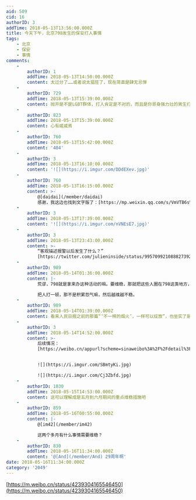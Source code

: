 ```yaml
---
aid: 509
cid: 16
authorID: 3
addTime: 2018-05-13T13:56:00.000Z
title: 今天下午，北京798发生的保安打人事情
tags:
    - 北京
    - 保安
    - 事情
comments:
    -
        authorID: 1
        addTime: 2018-05-13T14:50:00.000Z
        content: 太过分了……或者说太猖狂了，现在简直是肆无忌惮
    -
        authorID: 729
        addTime: 2018-05-13T15:39:00.000Z
        content: 抛开是不是LGBT群体，打人肯定是不对的，而且是你哥身强力壮的男生打一个女生。既违法，也不要脸。
    -
        authorID: 823
        addTime: 2018-05-13T15:39:00.000Z
        content: 心有戚戚焉
    -
        authorID: 760
        addTime: 2018-05-13T15:42:00.000Z
        content: '404'
    -
        authorID: 3
        addTime: 2018-05-13T16:10:00.000Z
        content: '![](https://i.imgur.com/DDdEXev.jpg)'
    -
        authorID: 760
        addTime: 2018-05-13T16:15:00.000Z
        content: >-
            @[daidai](/member/daidai)
            感谢，我这边也找到文字版了：[https://mp.weixin.qq.com/s/VmVTB6sWxhtrGKRQHVjxyg](https://mp.weixin.qq.com/s/VmVTB6sWxhtrGKRQHVjxyg)
    -
        authorID: 3
        addTime: 2018-05-13T17:39:00.000Z
        content: '![](https://i.imgur.com/nVNEsE7.jpg)'
    -
        authorID: 3
        addTime: 2018-05-13T23:43:00.000Z
        content: >-
            “客观描述报警以后发生了什么？”
            [https://twitter.com/julieninside/status/995709921088827392](https://twitter.com/julieninside/status/995709921088827392)
    -
        authorID: 989
        addTime: 2018-05-14T01:36:00.000Z
        content: |-
            荒谬，798就是拿来办这种活动的嘛。要维稳，那就把这些人圈在798这类地方，任他们搞活动。

            把人打一顿，那不是积累怨气嘛，然后越维越不稳。
    -
        authorID: 989
        addTime: 2018-05-14T01:39:00.000Z
        content: 看来人民日报之前的那篇“‘不一样的烟火’，一样可以绽放”，也坐实了是一种惯用伎俩了。
    -
        authorID: 3
        addTime: 2018-05-14T14:52:00.000Z
        content: >-
            后续情况：
            [https://weibo.cn/appurl?scheme=sinaweibo%3A%2F%2Fdetail%3Fmblogid%3D4239694340040425%26luicode%3D20000061%26lfid%3D4239694340040425&luicode=20000061&lfid=4239694340040425](https://weibo.cn/appurl?scheme=sinaweibo%3A%2F%2Fdetail%3Fmblogid%3D4239694340040425%26luicode%3D20000061%26lfid%3D4239694340040425&luicode=20000061&lfid=4239694340040425)


            ![](https://i.imgur.com/SBmtyKi.jpg)  

            ![](https://i.imgur.com/Cj3Zbfd.jpg)
    -
        authorID: 1030
        addTime: 2018-05-15T14:53:00.000Z
        content: 这可以理解成是五月到六月期间的重点维稳措施吧
    -
        authorID: 859
        addTime: 2018-05-16T00:55:00.000Z
        content: |-
            @[im42](/member/im42)

            这两个多月有什么事情需要维稳？
    -
        authorID: 830
        addTime: 2018-05-16T11:34:00.000Z
        content: '@[And](/member/And) 29周年啊'
date: 2018-05-16T11:34:00.000Z
category: '2049'
---
```


[https://m.weibo.cn/status/4239304165546450](https://m.weibo.cn/status/4239304165546450)
